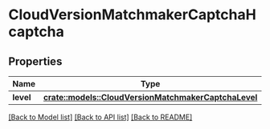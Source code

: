 # CloudVersionMatchmakerCaptchaHcaptcha

## Properties

Name | Type | Description | Notes
------------ | ------------- | ------------- | -------------
**level** | [**crate::models::CloudVersionMatchmakerCaptchaLevel**](CloudVersionMatchmakerCaptchaLevel.md) |  | 

[[Back to Model list]](../README.md#documentation-for-models) [[Back to API list]](../README.md#documentation-for-api-endpoints) [[Back to README]](../README.md)


